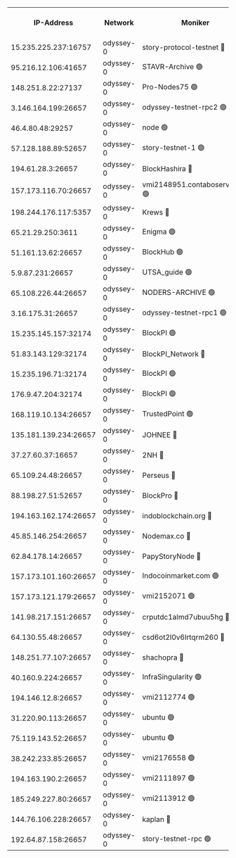 


<table><tr><th>IP-Address</th><th>Network</th><th>Moniker</th><th>Latest Block Height</th><th>Earliest Block Height</th><th>Catching Up</th><th>Tx Index</th><th>Voting Power</th><th>Version</th><th>Scan Time</th></tr><tr><td>15.235.225.237:16757</td><td>odyssey-0</td><td>story-protocol-testnet 🔴</td><td>2295063</td><td>1</td><td>False</td><td>off</td><td>3290848007</td><td>0.38.12</td><td>2025-01-28T14:47:45.365267911UTC</td></tr><tr><td>95.216.12.106:41657</td><td>odyssey-0</td><td>STAVR-Archive 🟢</td><td>2257411</td><td>1</td><td>False</td><td>on</td><td>0</td><td>0.38.12</td><td>2025-01-28T14:47:47.444792876UTC</td></tr><tr><td>148.251.8.22:27137</td><td>odyssey-0</td><td>Pro-Nodes75 🟢</td><td>2295066</td><td>1</td><td>False</td><td>on</td><td>0</td><td>0.38.12</td><td>2025-01-28T14:47:56.899203787UTC</td></tr><tr><td>3.146.164.199:26657</td><td>odyssey-0</td><td>odyssey-testnet-rpc2 🟢</td><td>2295069</td><td>1</td><td>False</td><td>off</td><td>0</td><td>0.38.12</td><td>2025-01-28T14:48:09.051265030UTC</td></tr><tr><td>46.4.80.48:29257</td><td>odyssey-0</td><td>node 🟢</td><td>2295071</td><td>1</td><td>False</td><td>on</td><td>0</td><td>0.38.12</td><td>2025-01-28T14:48:15.084176032UTC</td></tr><tr><td>57.128.188.89:52657</td><td>odyssey-0</td><td>story-testnet-1 🟢</td><td>2065886</td><td>1</td><td>False</td><td>off</td><td>0</td><td>0.38.9</td><td>2025-01-28T14:48:19.928413347UTC</td></tr><tr><td>194.61.28.3:26657</td><td>odyssey-0</td><td>BlockHashira 🔴</td><td>2295073</td><td>1</td><td>False</td><td>off</td><td>3569442000</td><td>0.38.12</td><td>2025-01-28T14:48:21.133599605UTC</td></tr><tr><td>157.173.116.70:26657</td><td>odyssey-0</td><td>vmi2148951.contaboserver.net 🟢</td><td>2295076</td><td>1</td><td>False</td><td>off</td><td>0</td><td>0.38.12</td><td>2025-01-28T14:48:34.851247902UTC</td></tr><tr><td>198.244.176.117:5357</td><td>odyssey-0</td><td>Krews 🔴</td><td>2295078</td><td>1</td><td>False</td><td>off</td><td>24857000</td><td>0.38.12</td><td>2025-01-28T14:48:39.379383565UTC</td></tr><tr><td>65.21.29.250:3611</td><td>odyssey-0</td><td>Enigma 🟢</td><td>2065886</td><td>1</td><td>False</td><td>on</td><td>0</td><td>0.38.9</td><td>2025-01-28T14:48:47.403441871UTC</td></tr><tr><td>51.161.13.62:26657</td><td>odyssey-0</td><td>BlockHub 🟢</td><td>2295082</td><td>1</td><td>False</td><td>off</td><td>0</td><td>0.38.12</td><td>2025-01-28T14:48:55.541166715UTC</td></tr><tr><td>5.9.87.231:26657</td><td>odyssey-0</td><td>UTSA_guide 🟢</td><td>2295083</td><td>1</td><td>False</td><td>on</td><td>0</td><td>0.38.12</td><td>2025-01-28T14:48:59.002369755UTC</td></tr><tr><td>65.108.226.44:26657</td><td>odyssey-0</td><td>NODERS-ARCHIVE 🟢</td><td>2295084</td><td>1</td><td>False</td><td>on</td><td>0</td><td>0.38.12</td><td>2025-01-28T14:49:02.151589305UTC</td></tr><tr><td>3.16.175.31:26657</td><td>odyssey-0</td><td>odyssey-testnet-rpc1 🟢</td><td>2295088</td><td>1</td><td>False</td><td>off</td><td>0</td><td>0.38.12</td><td>2025-01-28T14:49:17.743523209UTC</td></tr><tr><td>15.235.145.157:32174</td><td>odyssey-0</td><td>BlockPI 🟢</td><td>2295063</td><td>109001</td><td>False</td><td>off</td><td>0</td><td>0.38.12</td><td>2025-01-28T14:47:46.370977013UTC</td></tr><tr><td>51.83.143.129:32174</td><td>odyssey-0</td><td>BlockPI_Network 🔴</td><td>2295071</td><td>109001</td><td>False</td><td>off</td><td>3893036013</td><td>0.38.12</td><td>2025-01-28T14:48:13.976640566UTC</td></tr><tr><td>15.235.196.71:32174</td><td>odyssey-0</td><td>BlockPI 🟢</td><td>2295079</td><td>109001</td><td>False</td><td>off</td><td>0</td><td>0.38.12</td><td>2025-01-28T14:48:46.047927982UTC</td></tr><tr><td>176.9.47.204:32174</td><td>odyssey-0</td><td>BlockPI 🟢</td><td>2295081</td><td>109001</td><td>False</td><td>off</td><td>0</td><td>0.38.12</td><td>2025-01-28T14:48:51.647016773UTC</td></tr><tr><td>168.119.10.134:26657</td><td>odyssey-0</td><td>TrustedPoint 🟢</td><td>2295086</td><td>339001</td><td>False</td><td>off</td><td>0</td><td>0.38.12</td><td>2025-01-28T14:49:12.884572591UTC</td></tr><tr><td>135.181.139.234:26657</td><td>odyssey-0</td><td>JOHNEE 🔴</td><td>2295081</td><td>351001</td><td>False</td><td>on</td><td>3311329000</td><td>0.38.12</td><td>2025-01-28T14:48:52.466295031UTC</td></tr><tr><td>37.27.60.37:16657</td><td>odyssey-0</td><td>2NH 🔴</td><td>2295078</td><td>395001</td><td>False</td><td>off</td><td>4013828052</td><td>0.38.12</td><td>2025-01-28T14:48:42.229119083UTC</td></tr><tr><td>65.109.24.48:26657</td><td>odyssey-0</td><td>Perseus 🔴</td><td>2295080</td><td>431001</td><td>False</td><td>off</td><td>24943000</td><td>0.38.12</td><td>2025-01-28T14:48:47.786388449UTC</td></tr><tr><td>88.198.27.51:52657</td><td>odyssey-0</td><td>BlockPro 🔴</td><td>2295063</td><td>507001</td><td>False</td><td>off</td><td>3217120111</td><td>0.38.12</td><td>2025-01-28T14:47:47.730353162UTC</td></tr><tr><td>194.163.162.174:26657</td><td>odyssey-0</td><td>indoblockchain.org 🔴</td><td>2295061</td><td>1023001</td><td>False</td><td>off</td><td>3859205583</td><td>0.38.12</td><td>2025-01-28T14:47:40.714549751UTC</td></tr><tr><td>45.85.146.254:26657</td><td>odyssey-0</td><td>Nodemax.co 🔴</td><td>2295063</td><td>1023001</td><td>False</td><td>off</td><td>3657477800</td><td>0.38.12</td><td>2025-01-28T14:47:46.720480071UTC</td></tr><tr><td>62.84.178.14:26657</td><td>odyssey-0</td><td>PapyStoryNode 🔴</td><td>2295081</td><td>1023001</td><td>False</td><td>off</td><td>3691232008</td><td>0.38.12</td><td>2025-01-28T14:48:52.020127607UTC</td></tr><tr><td>157.173.101.160:26657</td><td>odyssey-0</td><td>Indocoinmarket.com 🟢</td><td>2293665</td><td>1023001</td><td>False</td><td>off</td><td>0</td><td>0.38.12</td><td>2025-01-28T14:49:00.998032581UTC</td></tr><tr><td>157.173.121.179:26657</td><td>odyssey-0</td><td>vmi2152071 🟢</td><td>1737236</td><td>1140001</td><td>False</td><td>off</td><td>0</td><td>0.38.12</td><td>2025-01-28T14:49:04.964844900UTC</td></tr><tr><td>141.98.217.151:26657</td><td>odyssey-0</td><td>crputdc1almd7ubuu5hg 🔴</td><td>2295073</td><td>1146001</td><td>False</td><td>off</td><td>4298897006</td><td>0.38.12</td><td>2025-01-28T14:48:20.411199555UTC</td></tr><tr><td>64.130.55.48:26657</td><td>odyssey-0</td><td>csd6ot2l0v6lrtqrm260 🔴</td><td>2295066</td><td>1149001</td><td>False</td><td>off</td><td>3974246000</td><td>0.38.12</td><td>2025-01-28T14:47:58.044423684UTC</td></tr><tr><td>148.251.77.107:26657</td><td>odyssey-0</td><td>shachopra 🔴</td><td>2295073</td><td>1307001</td><td>False</td><td>off</td><td>3129002000</td><td>0.38.12</td><td>2025-01-28T14:48:23.814364312UTC</td></tr><tr><td>40.160.9.224:26657</td><td>odyssey-0</td><td>InfraSingularity 🟢</td><td>2295061</td><td>1749001</td><td>False</td><td>off</td><td>0</td><td>0.38.12</td><td>2025-01-28T14:47:39.574660610UTC</td></tr><tr><td>194.146.12.8:26657</td><td>odyssey-0</td><td>vmi2112774 🟢</td><td>1977602</td><td>1749001</td><td>False</td><td>off</td><td>0</td><td>0.38.12</td><td>2025-01-28T14:47:49.347736667UTC</td></tr><tr><td>31.220.90.113:26657</td><td>odyssey-0</td><td>ubuntu 🟢</td><td>1981592</td><td>1749001</td><td>False</td><td>off</td><td>0</td><td>0.38.12</td><td>2025-01-28T14:48:21.889722414UTC</td></tr><tr><td>75.119.143.52:26657</td><td>odyssey-0</td><td>ubuntu 🟢</td><td>1889090</td><td>1749001</td><td>False</td><td>off</td><td>0</td><td>0.38.12</td><td>2025-01-28T14:48:22.713508658UTC</td></tr><tr><td>38.242.233.85:26657</td><td>odyssey-0</td><td>vmi2176558 🟢</td><td>1977602</td><td>1749001</td><td>False</td><td>off</td><td>0</td><td>0.38.12</td><td>2025-01-28T14:48:42.603539169UTC</td></tr><tr><td>194.163.190.2:26657</td><td>odyssey-0</td><td>vmi2111897 🟢</td><td>1984349</td><td>1749001</td><td>False</td><td>off</td><td>0</td><td>0.38.12</td><td>2025-01-28T14:48:57.946443516UTC</td></tr><tr><td>185.249.227.80:26657</td><td>odyssey-0</td><td>vmi2113912 🟢</td><td>1977602</td><td>1749001</td><td>False</td><td>off</td><td>0</td><td>0.38.12</td><td>2025-01-28T14:49:12.613034073UTC</td></tr><tr><td>144.76.106.228:26657</td><td>odyssey-0</td><td>kaplan 🔴</td><td>2295069</td><td>2065001</td><td>False</td><td>off</td><td>24615000</td><td>0.38.12</td><td>2025-01-28T14:48:08.314120354UTC</td></tr><tr><td>192.64.87.158:26657</td><td>odyssey-0</td><td>story-testnet-rpc 🟢</td><td>2295071</td><td>2068001</td><td>False</td><td>off</td><td>0</td><td>0.38.12</td><td>2025-01-28T14:48:14.646666648UTC</td></tr></table>